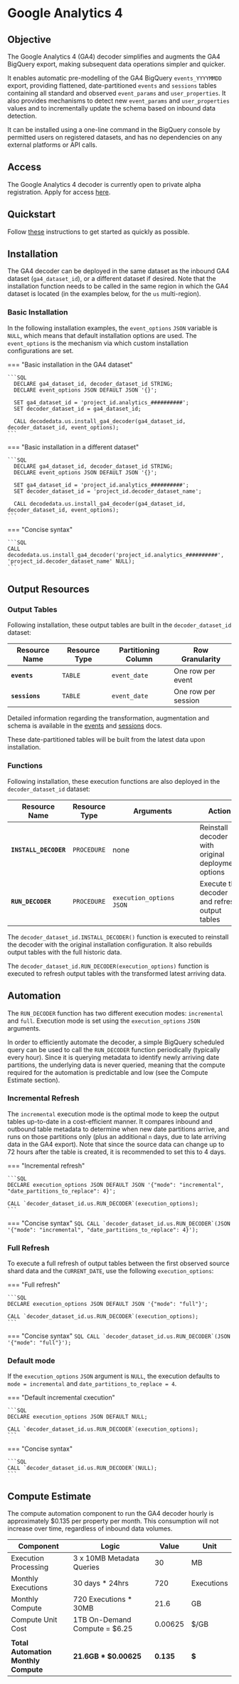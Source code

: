 # Google Analytics 4
## Objective
The Google Analytics 4 (GA4) decoder simplifies and augments the GA4 BigQuery export, making subsequent data operations simpler and quicker.

It enables automatic pre-modelling of the GA4 BigQuery `events_YYYYMMDD` export, providing flattened, date-partitioned `events` and `sessions` tables containing all standard and observed `event_params` and `user_properties`.  It also provides mechanisms to detect new `event_params` and `user_properties` values and to incrementally update the schema based on inbound data detection.

It can be installed using a one-line command in the BigQuery console by permitted users on registered datasets, and has no dependencies on any external platforms or API calls.

## Access
The Google Analytics 4 decoder is currently open to private alpha registration. Apply for access <a href="/ga4/access">here</a>.

## Quickstart
Follow [these](quickstart.md) instructions to get started as quickly as possible.

## Installation
The GA4 decoder can be deployed in the same dataset as the inbound GA4 dataset (`ga4_dataset_id`), or a different dataset if desired.  Note that the installation function needs to be called in the same region in which the GA4 dataset is located (in the examples below, for the `us` multi-region).

### Basic Installation
In the following installation examples, the `event_options` `JSON` variable is `NULL`, which means that default installation options are used. The `event_options` is the mechanism via which custom installation configurations are set.

=== "Basic installation in the GA4 dataset"

    ```SQL
      DECLARE ga4_dataset_id, decoder_dataset_id STRING;
      DECLARE event_options JSON DEFAULT JSON '{}';

      SET ga4_dataset_id = 'project_id.analytics_##########';
      SET decoder_dataset_id = ga4_dataset_id;

      CALL decodedata.us.install_ga4_decoder(ga4_dataset_id, decoder_dataset_id, event_options);
    ```

=== "Basic installation in a different dataset"

    ```SQL
      DECLARE ga4_dataset_id, decoder_dataset_id STRING;
      DECLARE event_options JSON DEFAULT JSON '{}';

      SET ga4_dataset_id = 'project_id.analytics_##########';
      SET decoder_dataset_id = 'project_id.decoder_dataset_name';

      CALL decodedata.us.install_ga4_decoder(ga4_dataset_id, decoder_dataset_id, event_options);
    ```

=== "Concise syntax"

    ```SQL
    CALL decodedata.us.install_ga4_decoder('project_id.analytics_##########', 'project_id.decoder_dataset_name' NULL);
    ```

## Output Resources
### Output Tables
Following installation, these output tables are built in the `decoder_dataset_id` dataset:

Resource Name | Resource Type | Partitioning Column | Row Granularity
--- | --- | --- | ---
**`events`** | `TABLE` | `event_date` | One row per event
**`sessions`** | `TABLE` | `event_date` | One row per session

Detailed information regarding the transformation, augmentation and schema is available in the [events](events/index.md) and [sessions](sessions.md) docs.

These date-partitioned tables will be built from the latest data upon installation.

### Functions
Following installation, these execution functions are also deployed in the `decoder_dataset_id` dataset:

Resource Name <div style="width:120px"></div>| Resource Type | Arguments <div style="width:180px"></div>| Action
--- | --- | --- | ---
**`INSTALL_DECODER`** | `PROCEDURE` | none | Reinstall decoder with original deployment options
**`RUN_DECODER`** | `PROCEDURE` | `execution_options JSON` | Execute the decoder and refresh output tables

The `decoder_dataset_id.INSTALL_DECODER()` function is executed to reinstall the decoder with the original installation configuration.  It also rebuilds output tables with the full historic data.

The `decoder_dataset_id.RUN_DECODER(execution_options)` function is executed to refresh output tables with the transformed latest arriving data.

## Automation
The `RUN_DECODER` function has two different execution modes: `incremental` and `full`. Execution mode is set using the `execution_options` `JSON` arguments.

In order to efficiently automate the decoder, a simple BigQuery scheduled query can be used to call the `RUN_DECODER` function periodically (typically every hour).  Since it is querying metadata to identify newly arriving date partitions, the underlying data is never queried, meaning that the compute required for the automation is predictable and low (see the Compute Estimate section).

### Incremental Refresh
The `incremental` execution mode is the optimal mode to keep the output tables up-to-date in a cost-efficient manner. It compares inbound and outbound table metadata to determine when new date partitions arrive, and runs on those partitions only (plus an additional `n` days, due to late arriving data in the GA4 export).  Note that since the source data can change up to 72 hours after the table is created, it is recommended to set this to 4 days.

=== "Incremental refresh"

    ```SQL
    DECLARE execution_options JSON DEFAULT JSON '{"mode": "incremental", "date_partitions_to_replace": 4}';

    CALL `decoder_dataset_id.us.RUN_DECODER`(execution_options);
    ```

=== "Concise syntax"
    ```SQL
    CALL `decoder_dataset_id.us.RUN_DECODER`(JSON '{"mode": "incremental", "date_partitions_to_replace": 4}');
    ```

### Full Refresh
To execute a full refresh of output tables between the first observed source shard data and the `CURRENT_DATE`, use the following `execution_options`:

=== "Full refresh"

    ```SQL
    DECLARE execution_options JSON DEFAULT JSON '{"mode": "full"}';

    CALL `decoder_dataset_id.us.RUN_DECODER`(execution_options);
    ```

=== "Concise syntax"
    ```SQL
    CALL `decoder_dataset_id.us.RUN_DECODER`(JSON '{"mode": "full"}');
    ```

### Default mode
If the `execution_options` `JSON` argument is `NULL`, the execution defaults to `mode = incremental` and `date_partitions_to_replace = 4`.

=== "Default incremental cxecution"

    ```SQL
    DECLARE execution_options JSON DEFAULT NULL;

    CALL `decoder_dataset_id.us.RUN_DECODER`(execution_options);
    ```

=== "Concise syntax"

    ```SQL
    CALL `decoder_dataset_id.us.RUN_DECODER`(NULL);
    ```


## Compute Estimate
The compute automation component to run the GA4 decoder hourly is approximately $0.135 per property per month. This consumption will not increase over time, regardless of inbound data volumes.

Component | Logic | Value | Unit
--- | --- | --- | ---
Execution Processing | 3 x 10MB Metadata Queries | 30 | MB
Monthly Executions | 30 days * 24hrs | 720 | Executions
Monthly Compute | 720 Executions * 30MB | 21.6 | GB
Compute Unit Cost | 1TB On-Demand Compute = $6.25 | 0.00625 | $/GB
 | | | 
**Total Automation<br>Monthly Compute** | **21.6GB * $0.00625** | **0.135** | **$**